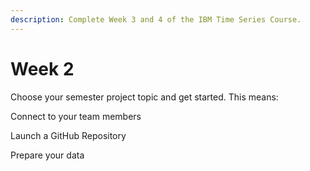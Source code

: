 ```yaml
---
description: Complete Week 3 and 4 of the IBM Time Series Course.
---
```


# Week 2

Choose your semester project topic and get started. This means:

Connect to your team members

Launch a GitHub Repository

Prepare your data
